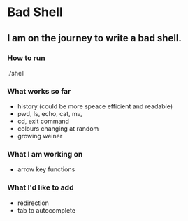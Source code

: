 # Bad Shell
## I am on the journey to write a bad shell. 

### How to run
./shell

### What works so far
* history (could be more speace efficient and readable)
* pwd, ls, echo, cat, mv, 
* cd, exit command
* colours changing at random
* growing weiner

### What I am working on
* arrow key functions

### What I'd like to add
* redirection
* tab to autocomplete
